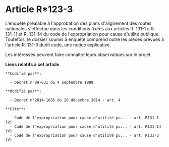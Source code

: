 # Article R*123-3

L'enquête préalable à l'approbation des plans d'alignement des routes nationales s'effectue dans les conditions fixées aux
articles R. 131-1 à R. 131-11 et R. 131-14 du code de l'expropriation pour cause d'utilité publique. Toutefois, le dossier
soumis à enquête comprend outre les pièces prévues à l'article R. 131-3 dudit code, une notice explicative. 

Les intéressés peuvent faire connaître leurs observations sur le projet.

**Liens relatifs à cet article**

	**Codifié par**:

	  - Décret n°89-631 du 4 septembre 1989

	**Modifié par**:

	  - Décret n°2014-1635 du 26 décembre 2014 - art. 4

	**Cite**:

	  - Code de l'expropriation pour cause d'utilité pu... - art. R131-1 (V)
	  - Code de l'expropriation pour cause d'utilité pu... - art. R131-14 (V)
	  - Code de l'expropriation pour cause d'utilité pu... - art. R131-3 (V)

